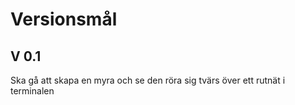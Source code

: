 # Versionsmål

## V 0.1
Ska gå att skapa en myra och se den röra sig tvärs över ett rutnät i terminalen

